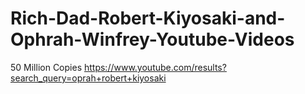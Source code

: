 # Rich-Dad-Robert-Kiyosaki-and-Ophrah-Winfrey-Youtube-Videos
50 Million Copies https://www.youtube.com/results?search_query=oprah+robert+kiyosaki
